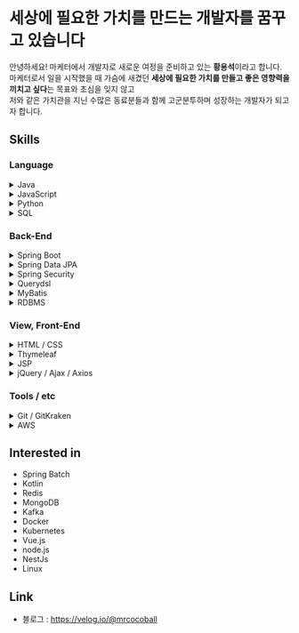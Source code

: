 # 세상에 필요한 가치를 만드는 개발자를 꿈꾸고 있습니다 <br>

안녕하세요! 마케터에서 개발자로 새로운 여정을 준비하고 있는 **황용석**이라고 합니다. <br>
마케터로서 일을 시작했을 때 가슴에 새겼던 **세상에 필요한 가치를 만들고 좋은 영향력을 끼치고 싶다**는 목표와 초심을 잊지 않고 <br>
저와 같은 가치관을 지닌 수많은 동료분들과 함께 고군분투하며 성장하는 개발자가 되고자 합니다.

## Skills
### Language
<details>
  <summary>Java</summary>
  
  - Java 기본 문법과 객체 지향 프로그래밍에 대한 개념을 숙지하고 있으며 현재 추가적인 스터디를 진행하고자 합니다.
</details>
<details>
  <summary>JavaScript</summary>
  
  - 프로젝트 진행 시 chart.js, Ajax, Axios, jQuery와 함께 사용한 경험이 있으며 현재 기초 문법 공부 중에 있습니다.
</details>
<details>
  <summary>Python</summary>
  
  - 기초적인 문법을 숙지하고 있으며 라이브러리 / 프레임워크 사용 경험이 있습니다. (BS4, Selenium, Scrapy, PyMySql)
</details>
<details>
  <summary>SQL</summary>
  
  - 기초적인 문법을 숙지하고 있으며 DB 설계 밒 성능 향상과 관련된 문법 / 기법을 추가로 공부하고 있습니다.
</details>

### Back-End
<details>
  <summary>Spring Boot</summary>
  
  - 기초적인 사용 방법을 숙지하고 있으며 1인 기획 / 제작 프로젝트를 2회 진행하였습니다.
</details>
<details>
  <summary>Spring Data JPA</summary>
  
  - JPA와 Hibernate에 대한 기본 개념을 숙지하고 있으며 프로젝트 진행 시에 Spring Data JPA를 활용하였습니다.
</details>
<details>
  <summary>Spring Security</summary>
  
  - 기본 개념을 숙지하고 있으며 프로젝트 진행 시에 활용하였고, JWT 관련해서 추가 공부 중에 있습니다.
</details>
<details>
  <summary>Querydsl</summary>
  
  - 프로젝트 진행 시 통계 처리를 할 때 사용하였으며 동적 쿼리에 대해서 추가 공부 중에 있습니다.
</details>
<details>
  <summary>MyBatis</summary>
  
  - MyBatis / JSP를 통한 프로젝트 진행 경험은 없으나 관련 내용을 서적을 통해 공부하였고 실습을 진행하였습니다.
</details>
<details>
  <summary>RDBMS</summary>
  
  - MySQL을 사용하였으며 주로 Workbench를 활용하여 작업하였습니다. 다른 DB도 필요하다면 공부할 의향이 있습니다. 
</details>

### View, Front-End
<details>
  <summary>HTML / CSS</summary>
  
  - 프로젝트 진행 시 Bootstrap을 활용하였으나 기초적인 문법 / 지식이 부족하다고 판단하여 현재 공부 중입니다.
</details>
<details>
  <summary>Thymeleaf</summary>
  
  - SSR에 대한 개념과 Thymeleaf에 대한 기초적인 문법을 이해하고 있으며 프로젝트에 활용하였습니다. 추가 공부 중입니다.
</details>
<details>  
  <summary>JSP</summary>
  
  - 프로젝트에 직접 활용하지는 않았으나 관련 내용을 서적을 통해 공부하였고 실습을 진행하였습니다.
</details>
<details>  
  <summary>jQuery / Ajax / Axios</summary>
  
  - 프로젝트 진행 시 사용한 경험이 있습니다.
  - 프로젝트 진행 시 REST API를 활용한 화면 비동기 처리에 활용하였습니다.
  - Vue.js 공부 시 추가로 공부할 예정입니다.
</details>

### Tools / etc
<details>
  <summary>Git / GitKraken</summary>
  
  - GIT 툴인 GitKraken을 통해 Git을 관리하였으며 GitHub Flow 전략으로 프로젝트를 진행하였습니다. 
  - 다만 CLI를 통해 Git을 관리한 적이 없어 공부가 필요합니다.
</details>
<details>
  <summary>AWS</summary>
  
  - AWS EC2, RDS, S3를 통해 프로젝트를 배포하였습니다. 다만 기초적인 배포 수준이라 추가로 공부가 필요합니다.
</details>

## Interested in
- Spring Batch
- Kotlin
- Redis
- MongoDB
- Kafka
- Docker
- Kubernetes
- Vue.js
- node.js
- NestJs
- Linux

## Link
- 블로그 : https://velog.io/@mrcocoball
